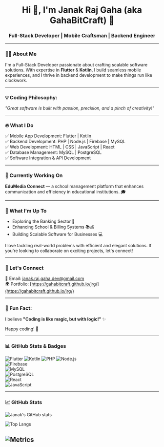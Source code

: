<h1 align="center">Hi 👋, I'm Janak Raj Gaha (aka GahaBitCraft) 🚀</h1>
<h3 align="center">Full-Stack Developer | Mobile Craftsman | Backend Engineer</h3>

---

### 👨‍💻 About Me
I'm a Full-Stack Developer passionate about crafting scalable software solutions. With expertise in **Flutter** & **Kotlin**, I build seamless mobile experiences, and I thrive in backend development to make things run like clockwork.

---

### 💡 Coding Philosophy:
*"Great software is built with passion, precision, and a pinch of creativity!"*

---

### 🔥 What I Do

✅ Mobile App Development: Flutter | Kotlin  
✅ Backend Development: PHP | Node.js | Firebase | MySQL  
✅ Web Development: HTML | CSS | JavaScript | React  
✅ Database Management: MySQL | PostgreSQL  
✅ Software Integration & API Development

---

### 🚀 Currently Working On  
**EduMedia Connect** — a school management platform that enhances communication and efficiency in educational institutions. 🎓

---

### 🚀 What I'm Up To

- Exploring the Banking Sector 🏦  
- Enhancing School & Billing Systems 📚💰  
- Building Scalable Software for Businesses 💻  

I love tackling real-world problems with efficient and elegant solutions. If you're looking to collaborate on exciting projects, let's connect!

---

### 💬 Let's Connect

📩 Email: [janak.raj.gaha.dev@gmail.com](mailto:janak.raj.gaha.dev@gmail.com)  
🌍 Portfolio: [https://gahabitcraft.github.io/jrg/](https://gahabitcraft.github.io/jrg/)

---

### 🚀 Fun Fact:  
I believe **"Coding is like magic, but with logic!"** ✨

Happy coding! 💙

---

### 📊 GitHub Stats & Badges

![Flutter](https://img.shields.io/badge/Flutter-02569B?style=for-the-badge&logo=flutter&logoColor=white) 
![Kotlin](https://img.shields.io/badge/Kotlin-0095D5?style=for-the-badge&logo=kotlin&logoColor=white) 
![PHP](https://img.shields.io/badge/PHP-777BB4?style=for-the-badge&logo=php&logoColor=white) 
![Node.js](https://img.shields.io/badge/Node.js-339933?style=for-the-badge&logo=nodedotjs&logoColor=white)  
![Firebase](https://img.shields.io/badge/Firebase-FFCA28?style=for-the-badge&logo=firebase&logoColor=black)  
![MySQL](https://img.shields.io/badge/MySQL-4479A1?style=for-the-badge&logo=mysql&logoColor=white)  
![PostgreSQL](https://img.shields.io/badge/PostgreSQL-336791?style=for-the-badge&logo=postgresql&logoColor=white)  
![React](https://img.shields.io/badge/React-61DAFB?style=for-the-badge&logo=react&logoColor=black)  
![JavaScript](https://img.shields.io/badge/JavaScript-F7DF1E?style=for-the-badge&logo=javascript&logoColor=black)  

---

### 📈 GitHub Stats

![Janak's GitHub stats](https://github-readme-stats.vercel.app/api?username=gahabitcraft&show_icons=true&theme=radical)

![Top Langs](https://github-readme-stats.vercel.app/api/top-langs/?username=gahabitcraft&layout=compact&theme=nightowl&border_radius=15&bg_color=0d1117&text_color=c9d1d9&title_color=58a6ff)

![Metrics](https://github.com/gahabitcraft/gahabitcraft/blob/main/github-metrics.svg)
---
